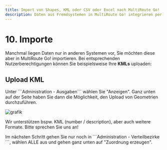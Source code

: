 ```yaml
---
title: Import von Shapes, KML oder CSV oder Excel nach MultiRoute Go!
description: Daten aus Fremdsystemen in MultiRoute Go! integrieren per Upload: KML oder Shape oder CSV
---
```


# 10. Importe

Manchmal liegen Daten nur in anderen Systemen vor, Sie möchten diese aber in MultiRoute Go! importieren. Bei entsprechenden Nutzerberechtigungen können Sie beispielsweise Ihre **KMLs** uploaden:


## Upload KML 

Unter ```Administration - Ausgaben´´´ wählen Sie "Anzeigen". Ganz unten auf der Seite haben Sie dann die Möglichkeit, den Upload von Geometrien durchzuführen.

![grafik](https://github.com/gbconsite/MultiRoute-Go/assets/99329016/cb291d4c-e27c-4982-8121-9c1f8d963fbf "Upload von Geometrien")

Wir unterstützen bspw. KML (number / description), aber auch weitere Formate. Bitte sprechen Sie uns an!

Im nächsten Schritt gehen Sie nur noch in ```Administration - Verteilbezirke´´´, wählen ALLE aus und gehen ganz unten auf "Zuordnung erzeugen". 
